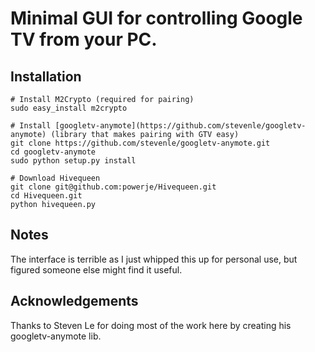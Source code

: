 # Minimal GUI for controlling Google TV from your PC. #

## Installation ##

    # Install M2Crypto (required for pairing)
    sudo easy_install m2crypto

    # Install [googletv-anymote](https://github.com/stevenle/googletv-anymote) (library that makes pairing with GTV easy)
    git clone https://github.com/stevenle/googletv-anymote.git 
    cd googletv-anymote 
    sudo python setup.py install 

    # Download Hivequeen
    git clone git@github.com:powerje/Hivequeen.git 
    cd Hivequeen.git 
    python hivequeen.py 

## Notes ##

The interface is terrible as I just whipped this up for personal use, but figured someone else might find it useful.

## Acknowledgements ##

Thanks to Steven Le for doing most of the work here by creating his googletv-anymote lib.

